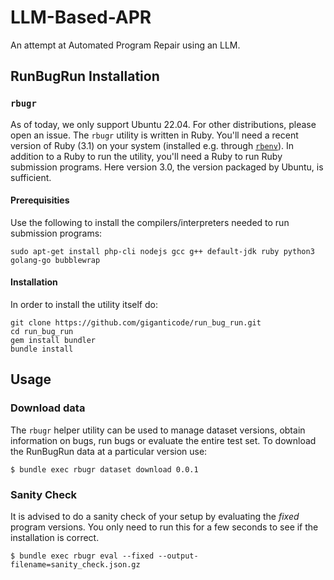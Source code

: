 # LLM-Based-APR
An attempt at Automated Program Repair using an LLM.

## RunBugRun Installation

### `rbugr`

As of today, we only support Ubuntu 22.04. For other distributions, please open an issue.
The `rbugr` utility is written in Ruby.
You'll need a recent version of Ruby (3.1) on your system (installed e.g. through [`rbenv`](https://github.com/rbenv/rbenv)).
In addition to a Ruby to run the utility, you'll need a Ruby to run Ruby submission programs. Here version 3.0, the version packaged by Ubuntu, is sufficient.

#### Prerequisities
Use the following to install the compilers/interpreters needed to run submission programs:
```
sudo apt-get install php-cli nodejs gcc g++ default-jdk ruby python3 golang-go bubblewrap
```

#### Installation
In order to install the utility itself do:
```
git clone https://github.com/giganticode/run_bug_run.git
cd run_bug_run
gem install bundler
bundle install
```

## Usage

### Download data

The `rbugr` helper utility can be used to manage dataset versions, obtain information on bugs, run bugs or evaluate the entire test set. 
To download the RunBugRun data at a particular version use:

```
$ bundle exec rbugr dataset download 0.0.1
```

### Sanity Check

It is advised to do a sanity check of your setup by evaluating the *fixed* program versions. You only need to run this for a few seconds to see if the installation is correct.
```
$ bundle exec rbugr eval --fixed --output-filename=sanity_check.json.gz
```
